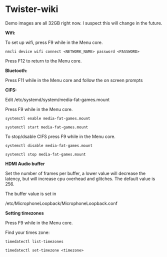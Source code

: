 # Twister-wiki

Demo images are all 32GB right now. 
I suspect this will change in the future. 

**Wifi:**

To set up wifi, press F9 while in the Menu core. 

```nmcli device wifi connect <NETWORK_NAME> password <PASSWORD>```

Press F12 to return to the Menu core.

**Bluetooth:**

Press F11 while in the Menu core and follow the on screen prompts

**CIFS:**

Edit /etc/systemd/system/media-fat-games.mount 

Press F9 while in the Menu core.

```systemctl enable media-fat-games.mount```

```systemctl start media-fat-games.mount```

To stop/dsable CIFS press F9 while in the Menu core.

```systemctl disable media-fat-games.mount```

```systemctl stop media-fat-games.mount```

**HDMI Audio buffer**

Set the number of frames per buffer, a lower value will decrease the latency, but will increase cpu overhead and glitches. The default value is 256.

The buffer value is set in

/etc/MicrophoneLoopback/MicrophoneLoopback.conf

**Setting timezones**

Press F9 while in the Menu core. 

Find your times zone:

```timedatectl list-timezones```

```timedatectl set-timezone <timezone>```
